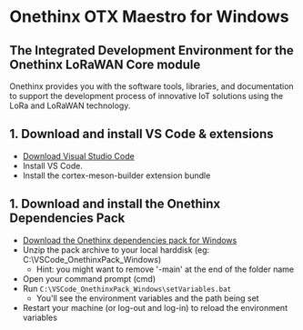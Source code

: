 # Onethinx OTX Maestro for Windows
## The Integrated Development Environment for the Onethinx LoRaWAN Core module

Onethinx provides you with the software tools, libraries, and documentation to support the development process of innovative IoT solutions using the LoRa and LoRaWAN technology.

## 1. Download and install VS Code & extensions
  - [Download Visual Studio Code](https://code.visualstudio.com/download)
  - Install VS Code.
  - Install the cortex-meson-builder extension bundle
## 1. Download and install the Onethinx Dependencies Pack
  - [Download the Onethinx dependencies pack for Windows](https://github.com/onethinx/VSCode_OnethinxPack_Windows/archive/refs/heads/main.zip)
  - Unzip the pack archive to your local harddisk (eg: C:\VSCode_OnethinxPack_Windows)
    - Hint: you might want to remove '-main' at the end of the folder name
  - Open your command prompt (cmd)
  - Run `C:\VSCode_OnethinxPack_Windows\setVariables.bat`
    - You'll see the environment variables and the path being set
  - Restart your machine (or log-out and log-in) to reload the environment variables
